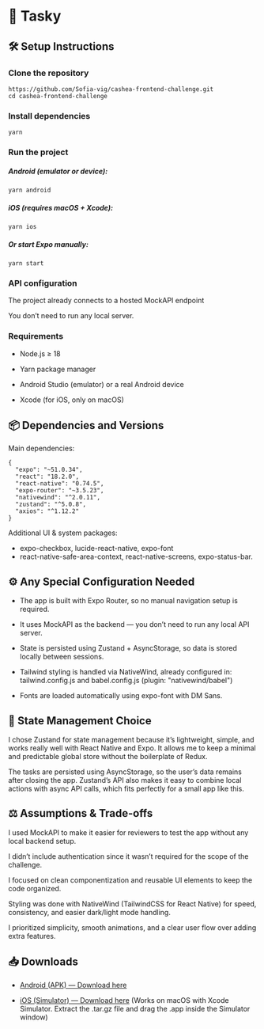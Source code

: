 # 📝 Tasky

## 🛠️ Setup Instructions

### Clone the repository

```
https://github.com/Sofia-vig/cashea-frontend-challenge.git
cd cashea-frontend-challenge
```

### Install dependencies

```
yarn
```

### Run the project

##### Android (emulator or device):

```
yarn android
```

##### iOS (requires macOS + Xcode):

```
yarn ios
```

##### Or start Expo manually:

```
yarn start
```

### API configuration

The project already connects to a hosted MockAPI endpoint

You don’t need to run any local server.

### Requirements

- Node.js ≥ 18

- Yarn package manager

- Android Studio (emulator) or a real Android device

- Xcode (for iOS, only on macOS)

## 📦 Dependencies and Versions

Main dependencies:

```
{
  "expo": "~51.0.34",
  "react": "18.2.0",
  "react-native": "0.74.5",
  "expo-router": "~3.5.23",
  "nativewind": "^2.0.11",
  "zustand": "^5.0.8",
  "axios": "^1.12.2"
}
```

Additional UI & system packages:

- expo-checkbox, lucide-react-native, expo-font
- react-native-safe-area-context, react-native-screens, expo-status-bar.

## ⚙️ Any Special Configuration Needed

- The app is built with Expo Router, so no manual navigation setup is required.

- It uses MockAPI as the backend — you don’t need to run any local API server.

- State is persisted using Zustand + AsyncStorage, so data is stored locally between sessions.

- Tailwind styling is handled via NativeWind, already configured in: tailwind.config.js and babel.config.js (plugin: "nativewind/babel")

- Fonts are loaded automatically using expo-font with DM Sans.

## 🧠 State Management Choice

I chose Zustand for state management because it’s lightweight, simple, and works really well with React Native and Expo.
It allows me to keep a minimal and predictable global store without the boilerplate of Redux.

The tasks are persisted using AsyncStorage, so the user’s data remains after closing the app.
Zustand’s API also makes it easy to combine local actions with async API calls, which fits perfectly for a small app like this.

## ⚖️ Assumptions & Trade-offs

I used MockAPI to make it easier for reviewers to test the app without any local backend setup.

I didn’t include authentication since it wasn’t required for the scope of the challenge.

I focused on clean componentization and reusable UI elements to keep the code organized.

Styling was done with NativeWind (TailwindCSS for React Native) for speed, consistency, and easier dark/light mode handling.

I prioritized simplicity, smooth animations, and a clear user flow over adding extra features.

## 📥 Downloads

- [Android (APK) — Download here](https://expo.dev/artifacts/eas/hoNXF2HrQnGYyaiNUQesQW.apk)

- [iOS (Simulator) — Download here](https://expo.dev/artifacts/eas/61XotYP2fyK1F1FAFNnWPv.tar.gz) (Works on macOS with Xcode Simulator. Extract the .tar.gz file and drag the .app inside the Simulator window)
